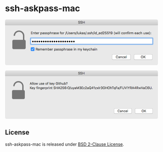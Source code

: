 # ssh-askpass-mac

![screenshot](https://github.com/lukas-zronek/screenshots/blob/master/ssh-askpass-mac/passphrase.png  "Screenshot of ssh-askpass-mac")

![screenshot](https://github.com/lukas-zronek/screenshots/blob/master/ssh-askpass-mac/confirmation.png  "Screenshot of ssh-askpass-mac")

## License

ssh-askpass-mac is released under [BSD 2-Clause License](https://github.com/lukas-zronek/ssh-askpass-mac/blob/master/LICENSE).
